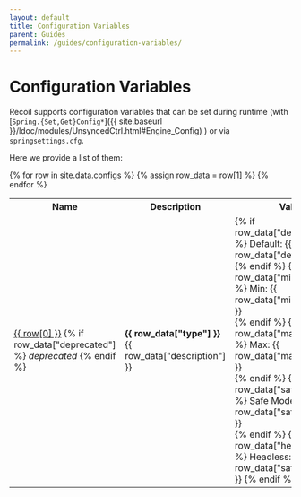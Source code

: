 ```yaml
---
layout: default
title: Configuration Variables
parent: Guides
permalink: /guides/configuration-variables/
---
```


# Configuration Variables

Recoil supports configuration variables that can be set during runtime
(with
[`Spring.{Set,Get}Config*`]({{ site.baseurl }}/ldoc/modules/UnsyncedCtrl.html#Engine_Config)
) or via `springsettings.cfg`.

Here we provide a list of them:

<table>
  <tr>
    <th>Name</th>
    <th>Description</th>
    <th>Values</th>
  </tr>
  {% for row in site.data.configs %}
    {% assign row_data = row[1] %}
    <tr>
      <td>
        <a id="#{{ row[0] }}" href="{{ site.gh_edit_repository }}/{{ site.gh_edit_view_mode }}/{{ site.gh_edit_branch }}/{{ row_data["declarationFile"]  | remove: "/spring/" }}#L{{ row_data["declarationLine"] }}">{{ row[0] }}</a>
        {% if row_data["deprecated"] %} <em>deprecated</em> {% endif %}
      </td>
      <td>
        <b>{{ row_data["type"] }}</b> {{ row_data["description"] }}
      </td>
      <td>
        {% if row_data["defaultValue"] %} Default: {{ row_data["defaultValue"] }} <br> {% endif %}
        {% if row_data["minimumValue"] %} Min: {{ row_data["minimumValue"] }} <br> {% endif %}
        {% if row_data["maximumValue"] %} Max: {{ row_data["maximumValue"] }} <br> {% endif %}
        {% if row_data["safemodeValue"] %} Safe Mode: {{ row_data["safemodeValue"] }} <br> {% endif %}
        {% if row_data["headlessValue"] %} Headless: {{ row_data["safemodeValue"] }} {% endif %}
      </td>
    </tr>
  {% endfor %}
</table>
